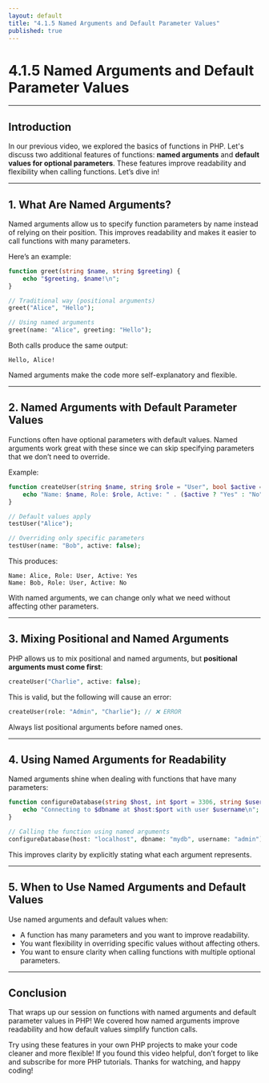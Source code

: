 ```yaml
---
layout: default
title: "4.1.5 Named Arguments and Default Parameter Values"
published: true
---
```


# 4.1.5 Named Arguments and Default Parameter Values

---

## **Introduction**

In our previous video, we explored the basics of functions in PHP. Let's discuss two additional features of functions: **named arguments** and **default values for optional parameters**. These features improve readability and flexibility when calling functions. Let’s dive in!

---

## **1. What Are Named Arguments?**

Named arguments allow us to specify function parameters by name instead of relying on their position. This improves readability and makes it easier to call functions with many parameters.

Here’s an example:

```php
function greet(string $name, string $greeting) {
    echo "$greeting, $name!\n";
}

// Traditional way (positional arguments)
greet("Alice", "Hello");

// Using named arguments
greet(name: "Alice", greeting: "Hello");
```

Both calls produce the same output:

```
Hello, Alice!
```

Named arguments make the code more self-explanatory and flexible.

---

## **2. Named Arguments with Default Parameter Values**

Functions often have optional parameters with default values. Named arguments work great with these since we can skip specifying parameters that we don’t need to override.

Example:

```php
function createUser(string $name, string $role = "User", bool $active = true) {
    echo "Name: $name, Role: $role, Active: " . ($active ? "Yes" : "No") . "\n";
}

// Default values apply
testUser("Alice");

// Overriding only specific parameters
testUser(name: "Bob", active: false);
```

This produces:

```
Name: Alice, Role: User, Active: Yes
Name: Bob, Role: User, Active: No
```

With named arguments, we can change only what we need without affecting other parameters.

---

## **3. Mixing Positional and Named Arguments**

PHP allows us to mix positional and named arguments, but **positional arguments must come first**:

```php
createUser("Charlie", active: false);
```

This is valid, but the following will cause an error:

```php
createUser(role: "Admin", "Charlie"); // ❌ ERROR
```

Always list positional arguments before named ones.

---

## **4. Using Named Arguments for Readability**

Named arguments shine when dealing with functions that have many parameters:

```php
function configureDatabase(string $host, int $port = 3306, string $username = "root", string $password = "", string $dbname = "test") {
    echo "Connecting to $dbname at $host:$port with user $username\n";
}

// Calling the function using named arguments
configureDatabase(host: "localhost", dbname: "mydb", username: "admin");
```

This improves clarity by explicitly stating what each argument represents.

---

## **5. When to Use Named Arguments and Default Values**

Use named arguments and default values when:

- A function has many parameters and you want to improve readability.
- You want flexibility in overriding specific values without affecting others.
- You want to ensure clarity when calling functions with multiple optional parameters.

---

## **Conclusion**

That wraps up our session on functions with named arguments and default parameter values in PHP! We covered how named arguments improve readability and how default values simplify function calls.

Try using these features in your own PHP projects to make your code cleaner and more flexible! If you found this video helpful, don’t forget to like and subscribe for more PHP tutorials. Thanks for watching, and happy coding!
